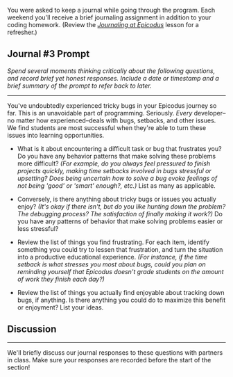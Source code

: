 You were asked to keep a journal while going through the program. Each weekend you'll receive a brief journaling assignment in addition to your coding homework. (Review the _[Journaling at Epicodus](https://full-time.learnhowtoprogram.com/introduction-to-programming/git-html-and-css/homework-journaling-at-epicodus)_ lesson for a refresher.)

## Journal #3 Prompt

_Spend several moments thinking critically about the following questions, and record brief yet honest responses. Include a date or timestamp and a brief summary of the prompt to refer back to later._

---

You've undoubtedly experienced tricky bugs in your Epicodus journey so far. This is an unavoidable part of programming. Seriously. _Every_ developer–no matter how experienced–deals with bugs, setbacks, and other issues. We find students are most successful when they're able to turn these issues into learning opportunities.

* What is it about encountering a difficult task or bug that frustrates you? Do you have any behavior patterns that make solving these problems more difficult? _(For example, do you always feel pressured to finish projects quickly, making time setbacks involved in bugs stressful or upsetting? Does being uncertain how to solve a bug evoke feelings of not being 'good' or 'smart' enough?, etc.)_ List as many as applicable.

* Conversely, is there anything about tricky bugs or issues you actually enjoy? _(It's okay if there isn't, but do you like hunting down the problem? The debugging process? The satisfaction of finally making it work?)_ Do you have any patterns of behavior that make solving problems easier or less stressful?

* Review the list of things you find frustrating. For each item, identify something you could try to lessen that frustration, and turn the situation into a productive educational experience. _(For instance, if the time setback is what stresses you most about bugs, could you plan on reminding yourself that Epicodus doesn't grade students on the amount of work they finish each day?)_

* Review the list of things you actually find enjoyable about tracking down bugs, if anything. Is there anything you could do to maximize this benefit or enjoyment? List your ideas.

## Discussion
---

We'll briefly discuss our journal responses to these questions with partners in class. Make sure your responses are recorded before the start of the section!